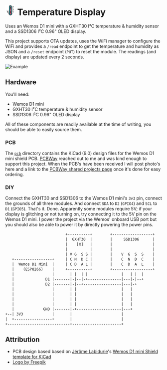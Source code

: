 # ![Logo](logo.png) Temperature Display

Uses an Wemos D1 mini with a GXHT30 I²C temperature & humidity sensor and a SSD1306 I²C 0.96" OLED display.

This project supports OTA updates, uses the WiFi manager to configure the WiFi and provides a `/read` endpoint to get the temperature and humidity as JSON and a `/reset` endpoint (`PUT`) to reset the module. The readings (and display) are updated every 2 seconds.

![Example](example.jpg)

## Hardware

You'll need:

* Wemos D1 mini
* GXHT30 I²C temperature & humidity sensor
* SSD1306 I²C 0.96" OLED display

All of these components are readily available at the time of writing, you should be able to easily source them.

### PCB

The [`pcb`](/pcb/) directory contains the KiCad (9.0) design files for the Wemos D1 mini shield PCB. [PCBWay](https://www.pcbway.com/) reached out to me and was kind enough to support this project. When the PCB's have been received I will post photo's here and a link to the [PCBWay shared projects page](https://member.pcbway.com/specials/SharedProject) once it's done for easy ordering.

### DIY

Connect the GXHT30 and SSD1306 to the Wemos D1 mini's `3v3` pin, connect the grounds of all three modules. And connect `SDA` to `D2` (`GPIO4`) and `SCL` to `D1` (`GPIO5`). That's it. Done. Apparently some modules require 5V; if your display is glitching or not turning on, try connecting it to the 5V pin on the Wemos D1 mini. I power the project via the Wemos' onboard USB port but you should also be able to power it by directly powering the power pins.

```
                           +----------+        +------------------+
                           |  GXHT30  |        |     SSD1306      |
                           |    [X]   |        |                  |
                           |          |        |                  |
                           | V G  S S |        |    V  G  S  S    |
   +-----------------+     | C N  D C |        |    C  N  D  C    |
   |  Wemos D1 Mini  |     | C D  A L |        |    C  D  A  L    |
   |    (ESP8266)    |     +----------+        +------------------+
   |                 |       | |  | |               |   | |  |
   |              D1 |-------|-|--|-+---------------|---|-|--+
   |              D2 |-------|-|--+-----------------|---|-+
   |                 |       | |                    |   |
   |                 |       | |                    |   |
   |                 |       | |                    |   |
   |                 |       | |                    |   |
   |             GND |-------|-+--------------------|---+
+--| 3V3             |       |                      |
|  +-----------------+       |                      |
+----------------------------+----------------------+
```

## Attribution

* PCB design based based on [Jérôme Labidurie](https://github.com/jerome-labidurie)'s [Wemos D1 mini Shield template for KiCad](https://github.com/jerome-labidurie/d1_mini_kicad)
* [Logo by Freepik](https://www.freepik.com/icon/thermometer_8052191)